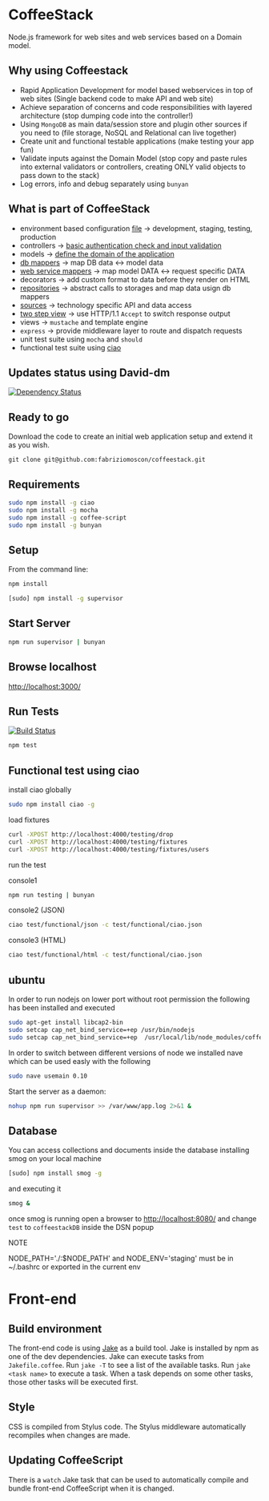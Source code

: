 CoffeeStack
===========

Node.js framework for web sites and web services based on a Domain model. 

Why using Coffeestack
---------------------
* Rapid Application Development for model based webservices in top of web sites (Single backend code to make API and web site)
* Achieve separation of concerns and code responsibilities with layered architecture (stop dumping code into the controller!)
* Using `MongoDB` as main data/session store and plugin other sources if you need to (file storage, NoSQL and Relational can live together)
* Create unit and functional testable applications (make testing your app fun)
* Validate inputs against the Domain Model (stop copy and paste rules into external validators or controllers, creating ONLY valid objects to pass down to the stack)
* Log errors, info and debug separately using `bunyan`

What is part of CoffeeStack
---------------------------
* environment based configuration [file](https://github.com/fabriziomoscon/coffeestack/blob/master/src/server/config.coffee) -> development, staging, testing, production
* controllers -> [basic authentication check and input validation](https://github.com/fabriziomoscon/coffeestack/blob/master/src/controller/User.coffee) 
* models -> [define the domain of the application](https://github.com/fabriziomoscon/coffeestack/blob/master/src/model/User.coffee)
* [db mappers](https://github.com/fabriziomoscon/coffeestack/blob/master/src/mapper/User.coffee) -> map DB data <-> model data
* [web service mappers](https://github.com/fabriziomoscon/coffeestack/blob/master/src/mapper/api/User.coffee) -> map model DATA <-> request specific DATA
* decorators -> add custom format to data before they render on HTML
* [repositories](https://github.com/fabriziomoscon/coffeestack/blob/master/src/repository/User.coffee) -> abstract calls to storages and map data usign db mappers
* [sources](https://github.com/fabriziomoscon/coffeestack/blob/master/src/source/mongo/User.coffee) -> technology specific API and data access 
* [two step view](https://github.com/fabriziomoscon/coffeestack/blob/master/view/twostep/user/create.coffee) -> use HTTP/1.1 `Accept` to switch response output 
* views -> `mustache` and template engine 
* `express` -> provide middleware layer to route and dispatch requests
* unit test suite using `mocha` and `should`
* functional test suite using [ciao](https://github.com/fabriziomoscon/coffeestack/blob/master/test/functional/json/user/create/success.coffee)


Updates status using David-dm
-----------------------------

[![Dependency Status](https://david-dm.org/fabriziomoscon/coffeestack.png)](https://david-dm.org/fabriziomoscon/coffeestack)

Ready to go
-----------

Download the code to create an initial web application setup and extend it as you wish.

```
git clone git@github.com:fabriziomoscon/coffeestack.git
```

Requirements
------------

```bash
sudo npm install -g ciao
sudo npm install -g mocha
sudo npm install -g coffee-script
sudo npm install -g bunyan
```

Setup
-----

From the command line:

```bash
npm install
```

```bash
[sudo] npm install -g supervisor
```

Start Server
------------

```bash
npm run supervisor | bunyan
```

Browse localhost
-------------

[http://localhost:3000/](http://localhost:3000/)


Run Tests
---------

[![Build Status](https://travis-ci.org/fabriziomoscon/coffeestack.png?branch=master)](https://travis-ci.org/fabriziomoscon/coffeestack)

```bash
npm test
```

Functional test using ciao
--------------------------

install ciao globally
```bash
sudo npm install ciao -g
```

load fixtures
```bash
curl -XPOST http://localhost:4000/testing/drop
curl -XPOST http://localhost:4000/testing/fixtures
curl -XPOST http://localhost:4000/testing/fixtures/users
```

run the test

console1
```bash
npm run testing | bunyan
```

console2 (JSON)
```bash
ciao test/functional/json -c test/functional/ciao.json
```

console3 (HTML)
```bash
ciao test/functional/html -c test/functional/ciao.json
```

ubuntu
------

In order to run nodejs on lower port without root permission the following has been installed and executed
```bash
sudo apt-get install libcap2-bin
sudo setcap cap_net_bind_service=+ep /usr/bin/nodejs
sudo setcap cap_net_bind_service=+ep  /usr/local/lib/node_modules/coffee-script/bin/coffee
```

In order to switch between different versions of node we installed nave which can be used easly with the following
```bash
sudo nave usemain 0.10
```

Start the server as a daemon:

```bash
nohup npm run supervisor >> /var/www/app.log 2>&1 &
```

Database
--------

You can access collections and documents inside the database installing smog on your local machine

```bash
[sudo] npm install smog -g
```

and executing it
```bash
smog &
```

once smog is running open a browser to [http://localhost:8080/](http://localhost:8080/) and change `test` to `coffeestackDB` inside the DSN popup

NOTE

NODE_PATH='./:$NODE_PATH' and NODE_ENV='staging' must be in ~/.bashrc or exported in the current env

# Front-end

## Build environment

The front-end code is using [Jake] as a build tool.
Jake is installed by npm as one of the dev dependencies.
Jake can execute tasks from `Jakefile.coffee`.
Run `jake -T` to see a list of the available tasks.
Run `jake <task name>` to execute a task.
When a task depends on some other tasks,
those other tasks will be executed first.

## Style

CSS is compiled from Stylus code.
The Stylus middleware automatically recompiles
when changes are made.

## Updating CoffeeScript

There is a `watch` Jake task
that can be used to automatically
compile and bundle front-end CoffeeScript
when it is changed.

[jake]: https://github.com/mde/jake
